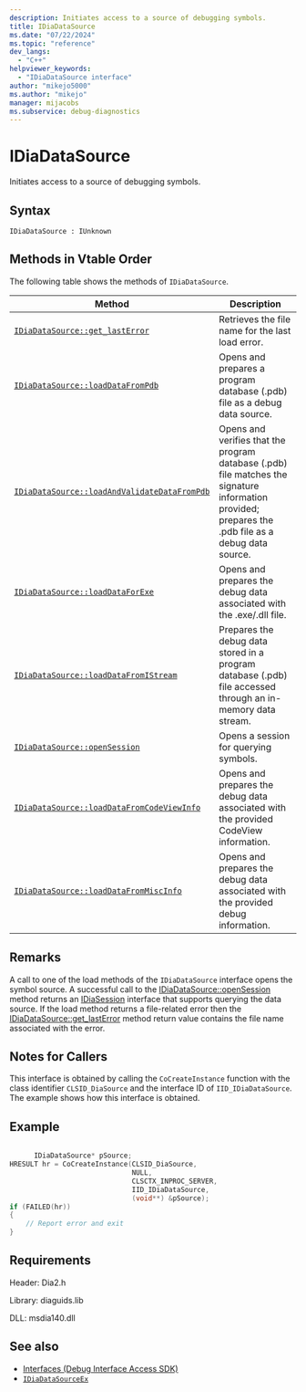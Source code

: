 ```yaml
---
description: Initiates access to a source of debugging symbols. 
title: IDiaDataSource
ms.date: "07/22/2024"
ms.topic: "reference"
dev_langs:
  - "C++"
helpviewer_keywords:
  - "IDiaDataSource interface"
author: "mikejo5000"
ms.author: "mikejo"
manager: mijacobs
ms.subservice: debug-diagnostics
---
```


# IDiaDataSource

Initiates access to a source of debugging symbols.

## Syntax

`IDiaDataSource : IUnknown`

## Methods in Vtable Order

The following table shows the methods of `IDiaDataSource`.

|Method|Description|
|------------|-----------------|
|[`IDiaDataSource::get_lastError`](../../debugger/debug-interface-access/idiadatasource-get-lasterror.md)|Retrieves the file name for the last load error.|
|[`IDiaDataSource::loadDataFromPdb`](../../debugger/debug-interface-access/idiadatasource-loaddatafrompdb.md)|Opens and prepares a program database (.pdb) file as a debug data source.|
|[`IDiaDataSource::loadAndValidateDataFromPdb`](../../debugger/debug-interface-access/idiadatasource-loadandvalidatedatafrompdb.md)|Opens and verifies that the program database (.pdb) file matches the signature information provided; prepares the .pdb file as a debug data source.|
|[`IDiaDataSource::loadDataForExe`](../../debugger/debug-interface-access/idiadatasource-loaddataforexe.md)|Opens and prepares the debug data associated with the .exe/.dll file.|
|[`IDiaDataSource::loadDataFromIStream`](../../debugger/debug-interface-access/idiadatasource-loaddatafromistream.md)|Prepares the debug data stored in a program database (.pdb) file accessed through an in-memory data stream.|
|[`IDiaDataSource::openSession`](../../debugger/debug-interface-access/idiadatasource-opensession.md)|Opens a session for querying symbols.|
|[`IDiaDataSource::loadDataFromCodeViewInfo`](../../debugger/debug-interface-access/idiadatasource-loaddatafromcodeviewinfo.md)|Opens and prepares the debug data associated with the provided CodeView information.|
|[`IDiaDataSource::loadDataFromMiscInfo`](../../debugger/debug-interface-access/idiadatasource-loaddatafrommiscinfo.md)|Opens and prepares the debug data associated with the provided debug information.|

## Remarks

A call to one of the load methods of the `IDiaDataSource` interface opens the symbol source. A successful call to the [IDiaDataSource::openSession](../../debugger/debug-interface-access/idiadatasource-opensession.md) method returns an [IDiaSession](../../debugger/debug-interface-access/idiasession.md) interface that supports querying the data source. If the load method returns a file-related error then the [IDiaDataSource::get_lastError](../../debugger/debug-interface-access/idiadatasource-get-lasterror.md) method return value contains the file name associated with the error.

## Notes for Callers

This interface is obtained by calling the `CoCreateInstance` function with the class identifier `CLSID_DiaSource` and the interface ID of `IID_IDiaDataSource`. The example shows how this interface is obtained.

## Example

```c++

      IDiaDataSource* pSource;
HRESULT hr = CoCreateInstance(CLSID_DiaSource,
                              NULL,
                              CLSCTX_INPROC_SERVER,
                              IID_IDiaDataSource,
                              (void**) &pSource);
if (FAILED(hr))
{
    // Report error and exit
}
```

## Requirements

Header: Dia2.h

Library: diaguids.lib

DLL: msdia140.dll

## See also

- [Interfaces (Debug Interface Access SDK)](../../debugger/debug-interface-access/interfaces-debug-interface-access-sdk.md)
- [`IDiaDataSourceEx`](../../debugger/debug-interface-access/idiadatasourceex.md)
